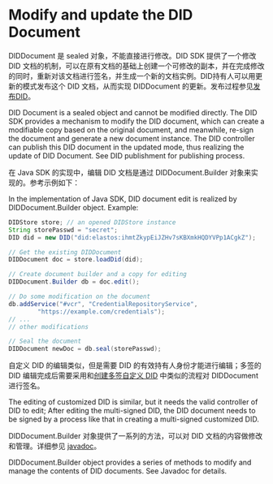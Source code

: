 # Modify and update the DID Document

DIDDocument 是 sealed 对象，不能直接进行修改。DID SDK 提供了一个修改 DID 文档的机制，可以在原有文档的基础上创建一个可修改的副本，并在完成修改的同时，重新对该文档进行签名，并生成一个新的文档实例。DID持有人可以用更新的模式发布这个 DID 文档，从而实现 DIDDocument 的更新。发布过程参见[发布DID](publish-did.md)。

DID Document is a sealed object and cannot be modified directly. The DID SDK provides a mechanism to modify the DID document, which can create a modifiable copy based on the original document, and meanwhile, re-sign the document and generate a new document instance. The DID controller can publish this DID document in the updated mode, thus realizing the update of DID Document. See DID publishment for publishing process.

在 Java SDK 的实现中，编辑 DID 文档是通过 DIDDocument.Builder 对象来实现的。参考示例如下：

In the implementation of Java SDK, DID document edit is realized by DIDDocument.Builder object. Example:

```java
DIDStore store; // an opened DIDStore instance
String storePasswd = "secret";
DID did = new DID("did:elastos:ihmtZkypEiJZHv7sKBXmkHQDYVPp1ACgkZ");

// Get the existing DIDDocument
DIDDocument doc = store.loadDid(did);

// Create document builder and a copy for editing
DIDDocument.Builder db = doc.edit();

// Do some modification on the document
db.addService("#vcr", "CredentialRepositoryService",
        "https://example.com/credentials");
// ...
// other modifications

// Seal the document
DIDDocument newDoc = db.seal(storePasswd);
```

自定义 DID 的编辑类似，但是需要 DID 的有效持有人身份才能进行编辑；多签的 DID 编辑完成后需要采用和[创建多签自定义 DID](create-multi-signed-customized-did.md) 中类似的流程对 DIDDocument 进行签名。

The editing of customized DID is similar, but it needs the valid controller of DID to edit; After editing the multi-signed DID, the DID document needs to be signed by a process like that in creating a multi-signed customized DID.

DIDDocument.Builder 对象提供了一系列的方法，可以对 DID 文档的内容做修改和管理。详细参见 [javadoc](https://todo/url/to/javadoc)。

DIDDocument.Builder object provides a series of methods to modify and manage the contents of DID documents. See Javadoc for details.
